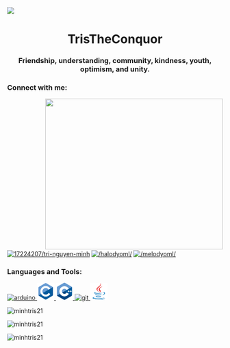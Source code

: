 <img align="" src ="https://wallpaperaccess.com/full/2471393.gif"/>
<h1 align="center"> TrisTheConquor</h1>
<h3 align="center">Friendship, understanding, community, kindness, youth, optimism, and unity.</h3>


<h3 align="left">Connect with me:</h3>
<p align="left">
<img align="right" src="https://i.pinimg.com/originals/ef/16/e4/ef16e4e68b0d3cb81e6bb8a8c3258d7e.gif" width = "415" height = "352"/>
<a href="https://stackoverflow.com/users/17224207/tri-nguyen-minh" target="blank"><img align="center" src="https://raw.githubusercontent.com/rahuldkjain/github-profile-readme-generator/master/src/images/icons/Social/stack-overflow.svg" alt="17224207/tri-nguyen-minh" height="30" width="40" /></a>
<a href="https://fb.com//halodyoml/" target="blank"><img align="center" src="https://raw.githubusercontent.com/rahuldkjain/github-profile-readme-generator/master/src/images/icons/Social/facebook.svg" alt="/halodyoml/" height="30" width="40" /></a>
<a href="https://instagram.com//melodyoml/" target="blank"><img align="center" src="https://raw.githubusercontent.com/rahuldkjain/github-profile-readme-generator/master/src/images/icons/Social/instagram.svg" alt="/melodyoml/" height="30" width="40" /></a>
</p>

<h3 align="left">Languages and Tools:</h3>
<p align="left"> <a href="https://www.arduino.cc/" target="_blank" rel="noreferrer"> <img src="https://cdn.worldvectorlogo.com/logos/arduino-1.svg" alt="arduino" width="40" height="40"/> </a> <a href="https://www.cprogramming.com/" target="_blank" rel="noreferrer"> <img src="https://raw.githubusercontent.com/devicons/devicon/master/icons/c/c-original.svg" alt="c" width="40" height="40"/> </a> <a href="https://www.w3schools.com/cpp/" target="_blank" rel="noreferrer"> <img src="https://raw.githubusercontent.com/devicons/devicon/master/icons/cplusplus/cplusplus-original.svg" alt="cplusplus" width="40" height="40"/> </a> <a href="https://git-scm.com/" target="_blank" rel="noreferrer"> <img src="https://www.vectorlogo.zone/logos/git-scm/git-scm-icon.svg" alt="git" width="40" height="40"/> </a> <a href="https://www.java.com" target="_blank" rel="noreferrer"> <img src="https://raw.githubusercontent.com/devicons/devicon/master/icons/java/java-original.svg" alt="java" width="40" height="40"/> </a> </p><p>
  <img src="https://github-readme-stats.vercel.app/api/top-langs?username=minhtris21&show_icons=true&theme=dracula&locale=en&layout=compact" alt="minhtris21" width ="425"/></p>


<img  src="https://github-readme-stats.vercel.app/api?username=minhtris21&show_icons=true&theme=dracula&locale=en" alt="minhtris21" width = "1012"/></p>

<p><img  src="https://github-readme-streak-stats.herokuapp.com/?user=minhtris21&theme=dark" alt="minhtris21" width = "1012"/></p>
